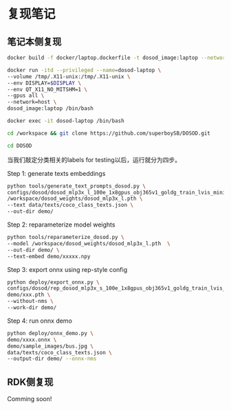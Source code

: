 # 复现笔记

## 笔记本侧复现
```sh
docker build -f docker/laptop.dockerfile -t dosod_image:laptop --network=host --progress=plain .

docker run -itd --privileged --name=dosod-laptop \
--volume /tmp/.X11-unix:/tmp/.X11-unix \
--env DISPLAY=$DISPLAY \
--env QT_X11_NO_MITSHM=1 \
--gpus all \
--network=host \
dosod_image:laptop /bin/bash

docker exec -it dosod-laptop /bin/bash

cd /workspace && git clone https://github.com/superboySB/DOSOD.git

cd DOSOD
```
当我们敲定分类相关的labels for testing以后，运行就分为四步。

Step 1: generate texts embeddings
```sh
python tools/generate_text_prompts_dosod.py \
configs/dosod/dosod_mlp3x_l_100e_1x8gpus_obj365v1_goldg_train_lvis_minival.py \
/workspace/dosod_weights/dosod_mlp3x_l.pth \
--text data/texts/coco_class_texts.json \
--out-dir demo/
```
Step 2: reparameterize model weights
```sh
python tools/reparameterize_dosod.py \
--model /workspace/dosod_weights/dosod_mlp3x_l.pth  \
--out-dir demo/ \
--text-embed demo/xxxxx.npy
```
Step 3: export onnx using rep-style config
```sh
python deploy/export_onnx.py \
configs/dosod/rep_dosod_mlp3x_s_100e_1x8gpus_obj365v1_goldg_train_lvis_minival.py \ 
demo/xxx.pth \
--without-nms \
--work-dir demo/
```
Step 4: run onnx demo
```sh
python deploy/onnx_demo.py \
demo/xxxx.onnx \
demo/sample_images/bus.jpg \
data/texts/coco_class_texts.json \
--output-dir demo/ --onnx-nms
```

## RDK侧复现
Comming soon!